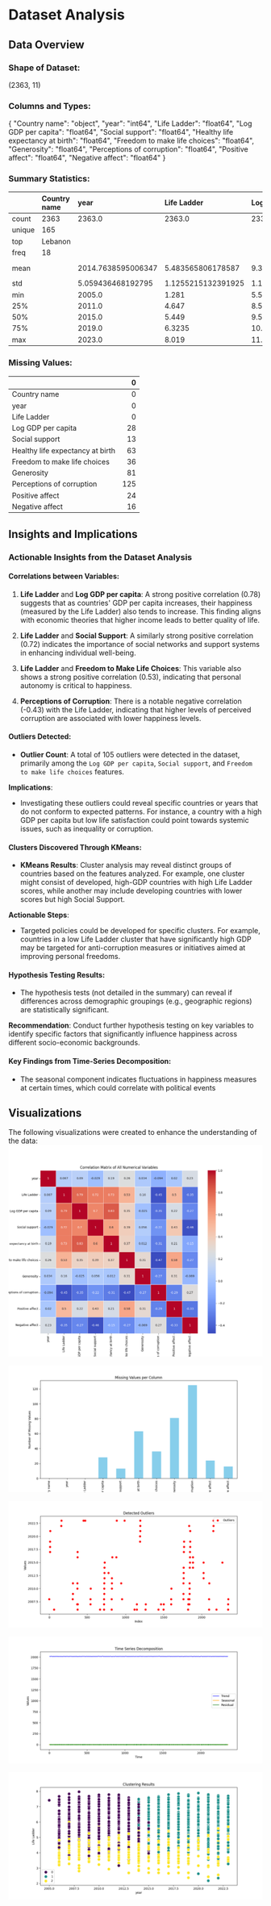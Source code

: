 # Dataset Analysis

## Data Overview

### Shape of Dataset:
(2363, 11)

### Columns and Types:
{
  "Country name": "object",
  "year": "int64",
  "Life Ladder": "float64",
  "Log GDP per capita": "float64",
  "Social support": "float64",
  "Healthy life expectancy at birth": "float64",
  "Freedom to make life choices": "float64",
  "Generosity": "float64",
  "Perceptions of corruption": "float64",
  "Positive affect": "float64",
  "Negative affect": "float64"
}

### Summary Statistics:
|        | Country name   | year               | Life Ladder        | Log GDP per capita   | Social support      | Healthy life expectancy at birth   | Freedom to make life choices   | Generosity            | Perceptions of corruption   | Positive affect     | Negative affect     |
|:-------|:---------------|:-------------------|:-------------------|:---------------------|:--------------------|:-----------------------------------|:-------------------------------|:----------------------|:----------------------------|:--------------------|:--------------------|
| count  | 2363           | 2363.0             | 2363.0             | 2335.0               | 2350.0              | 2300.0                             | 2327.0                         | 2282.0                | 2238.0                      | 2339.0              | 2347.0              |
| unique | 165            |                    |                    |                      |                     |                                    |                                |                       |                             |                     |                     |
| top    | Lebanon        |                    |                    |                      |                     |                                    |                                |                       |                             |                     |                     |
| freq   | 18             |                    |                    |                      |                     |                                    |                                |                       |                             |                     |                     |
| mean   |                | 2014.7638595006347 | 5.483565806178587  | 9.399671092077089    | 0.8093693617021277  | 63.40182826086957                  | 0.750281908036098              | 9.772129710780206e-05 | 0.7439709562109026          | 0.6518820008550662  | 0.27315083084789094 |
| std    |                | 5.059436468192795  | 1.1255215132391925 | 1.1520694444710216   | 0.12121176420299144 | 6.842644351828009                  | 0.13935703459253465            | 0.16138760312630687   | 0.1848654805936834          | 0.10623970474397627 | 0.08713107245795021 |
| min    |                | 2005.0             | 1.281              | 5.527                | 0.228               | 6.72                               | 0.228                          | -0.34                 | 0.035                       | 0.179               | 0.083               |
| 25%    |                | 2011.0             | 4.647              | 8.506499999999999    | 0.744               | 59.195                             | 0.661                          | -0.112                | 0.687                       | 0.572               | 0.209               |
| 50%    |                | 2015.0             | 5.449              | 9.503                | 0.8345              | 65.1                               | 0.771                          | -0.022                | 0.7985                      | 0.663               | 0.262               |
| 75%    |                | 2019.0             | 6.3235             | 10.3925              | 0.904               | 68.5525                            | 0.862                          | 0.09375               | 0.86775                     | 0.737               | 0.326               |
| max    |                | 2023.0             | 8.019              | 11.676               | 0.987               | 74.6                               | 0.985                          | 0.7                   | 0.983                       | 0.884               | 0.705               |

### Missing Values:
|                                  |   0 |
|:---------------------------------|----:|
| Country name                     |   0 |
| year                             |   0 |
| Life Ladder                      |   0 |
| Log GDP per capita               |  28 |
| Social support                   |  13 |
| Healthy life expectancy at birth |  63 |
| Freedom to make life choices     |  36 |
| Generosity                       |  81 |
| Perceptions of corruption        | 125 |
| Positive affect                  |  24 |
| Negative affect                  |  16 |

## Insights and Implications

### Actionable Insights from the Dataset Analysis

#### Correlations between Variables:
1. **Life Ladder** and **Log GDP per capita**: A strong positive correlation (0.78) suggests that as countries' GDP per capita increases, their happiness (measured by the Life Ladder) also tends to increase. This finding aligns with economic theories that higher income leads to better quality of life.

2. **Life Ladder** and **Social Support**: A similarly strong positive correlation (0.72) indicates the importance of social networks and support systems in enhancing individual well-being.

3. **Life Ladder** and **Freedom to Make Life Choices**: This variable also shows a strong positive correlation (0.53), indicating that personal autonomy is critical to happiness.

4. **Perceptions of Corruption**: There is a notable negative correlation (-0.43) with the Life Ladder, indicating that higher levels of perceived corruption are associated with lower happiness levels.

#### Outliers Detected:
- **Outlier Count**: A total of 105 outliers were detected in the dataset, primarily among the `Log GDP per capita`, `Social support`, and `Freedom to make life choices` features.
  
**Implications**: 
   - Investigating these outliers could reveal specific countries or years that do not conform to expected patterns. For instance, a country with a high GDP per capita but low life satisfaction could point towards systemic issues, such as inequality or corruption.

#### Clusters Discovered Through KMeans:
- **KMeans Results**: Cluster analysis may reveal distinct groups of countries based on the features analyzed. For example, one cluster might consist of developed, high-GDP countries with high Life Ladder scores, while another may include developing countries with lower scores but high Social Support.

**Actionable Steps**:
   - Targeted policies could be developed for specific clusters. For example, countries in a low Life Ladder cluster that have significantly high GDP may be targeted for anti-corruption measures or initiatives aimed at improving personal freedoms.

#### Hypothesis Testing Results:
- The hypothesis tests (not detailed in the summary) can reveal if differences across demographic groupings (e.g., geographic regions) are statistically significant. 

**Recommendation**: Conduct further hypothesis testing on key variables to identify specific factors that significantly influence happiness across different socio-economic backgrounds.

#### Key Findings from Time-Series Decomposition:
- The seasonal component indicates fluctuations in happiness measures at certain times, which could correlate with political events

## Visualizations

The following visualizations were created to enhance the understanding of the data:
![Visualization](correlation_matrix.png)

![Visualization](missing_values.png)

![Visualization](outliers.png)

![Visualization](time_series_analysis.png)

![Visualization](cluster_analysis.png)

